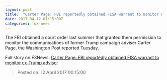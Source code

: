 ```yaml
---
layout: post
title:  "Carter Page: FBI reportedly obtained FISA warrant to monitor ex-Trump adviser"
date: 2017-04-12 01:15:00Z
categories: fox-news
---
```


The FBI obtained a court order last summer that granted them permission to monitor the communications of former Trump campaign adviser Carter Page, the Washington Post reported Tuesday.


Full story on F3News: [Carter Page: FBI reportedly obtained FISA warrant to monitor ex-Trump adviser](http://www.f3nws.com/n/MtDZNF)

> Posted on: 12 April 2017 00:15:00
